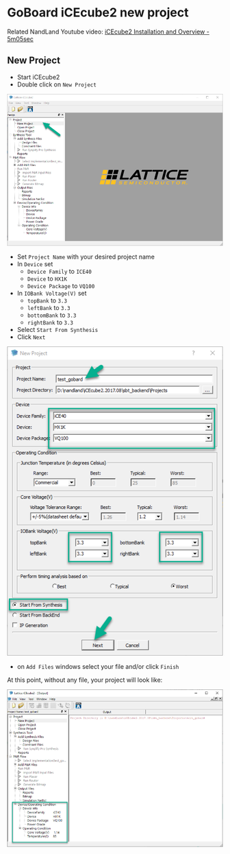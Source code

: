 # GoBoard iCEcube2 new project

Related NandLand Youtube video: [iCEcube2 Installation and Overview - 5m05sec](https://youtu.be/nfB8-8JfVFE?t=305)

## New Project

- Start iCEcube2
- Double click on `New Project`

![New Project](./img/icecube_new_project/lt1.png)

- Set `Project Name` with your desired project name
- In `Device` set
  - `Device Family` to `ICE40` 
  - `Device`  to `HX1K`
  - `Device Package`  to `VQ100`
- In `IOBank Voltage(V)` set
  - `topBank`  to `3.3`
  - `leftBank`  to `3.3`
  - `bottomBank`  to `3.3`
  - `rightBank`  to `3.3`
- Select `Start From Synthesis`
- Click `Next`

![New Project](./img/icecube_new_project/lt2.png)

- on `Add Files` windows select your file and/or click `Finish`

At this point, without any file, your project will look like:

![New Project](./img/icecube_new_project/lt3.png)


